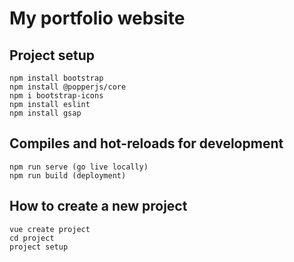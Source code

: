 # My portfolio website

## Project setup

```
npm install bootstrap
npm install @popperjs/core
npm i bootstrap-icons
npm install eslint
npm install gsap
```

## Compiles and hot-reloads for development

```
npm run serve (go live locally)
npm run build (deployment)
```

## How to create a new project

```
vue create project
cd project
project setup
```
